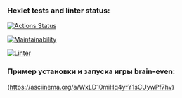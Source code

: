 ### Hexlet tests and linter status:
[![Actions Status](https://github.com/DirtyHippy/python-project-lvl1/workflows/hexlet-check/badge.svg)](https://github.com/DirtyHippy/python-project-lvl1/actions)

[![Maintainability](https://api.codeclimate.com/v1/badges/a99a88d28ad37a79dbf6/maintainability)](https://codeclimate.com/github/codeclimate/codeclimate/maintainability)


[![Linter](https://github.com/DirtyHippy/python-project-lvl1/workflows/linter/badge.svg)](https://github.com/DirtyHippy/python-project-lvl1/actions)

### Пример установки и запуска игры brain-even:
(https://asciinema.org/a/WxLD10miHq4yrY1sCUywPf7hv)